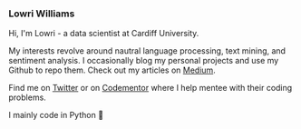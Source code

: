 ### Lowri Williams

Hi, I'm Lowri - a data scientist at Cardiff University. 

My interests revolve around nautral language processing, text mining, and sentiment analysis. I occasionally blog my personal projects and use my Github to repo them. Check out my articles on [Medium](https://medium.com/@lowri.a.williams).

Find me on [Twitter](https://twitter.com/Lowri_Williams) or on [Codementor](https://www.codementor.io/@lowriawilliams) where I help mentee with their coding problems.

I mainly code in Python 🐍
